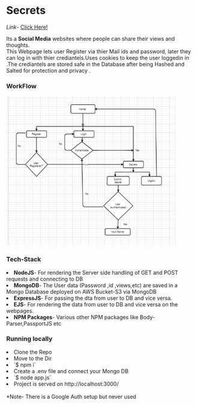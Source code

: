 <h1>Secrets</h1>

<i>Link</i>- <a href="https://aqueous-ravine-15860.herokuapp.com/">Click Here!</a>

Its a <b>Social Media</b> websites where people can share their views and thoughts.<br>
This Webpage lets user Register via thier Mail ids and password, later they can log in with thier crediantels.Uses cookies to keep the user loggedin in .The crediantels are stored safe in the Database after being Hashed and Salted for protection and privacy .
<h3>WorkFlow</h3>
<img src="https://github.com/kitarp29/Secrets/blob/master/Secrets.png" height="400" width="450">
<h3>Tech-Stack</h3>
<li><b>NodeJS</b>- For rendering the Server side handling of GET and POST requests and connecting to DB</li>
<li><b>MongoDB</b>- The User data (Password ,id ,views,etc) are saved in a Mongo Database deployed on AWS Bucket-S3 via MongoDB</li>
<li><b>ExpressJS</b>- For passing the dta from user to DB and vice versa.</li>
<li><b>EJS</b>- For rendering the data from user to DB and vice versa on the webpages.</li>
<li><b>NPM Packages</b>- Various other NPM packages like Body-Parser,PassportJS etc</li>

<h3>Running locally</h3>
<li>Clone the Repo</li>
<li>Move to the Dir</li>
<li>`$ npm i`</li>
<li>Create a .env file and connect your Mongo DB </li>
<li>`$ node app.js`</li>
<li>Project is served on http://localhost:3000/</li>
<br>
*Note- There is a Google Auth setup but never used
